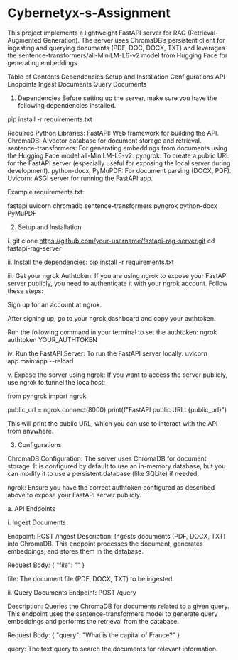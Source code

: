 # Cybernetyx-s-Assignment

This project implements a lightweight FastAPI server for RAG (Retrieval-Augmented Generation). The server uses ChromaDB’s persistent client for ingesting and querying documents (PDF, DOC, DOCX, TXT) and leverages the sentence-transformers/all-MiniLM-L6-v2 model from Hugging Face for generating embeddings.

Table of Contents
Dependencies
Setup and Installation
Configurations
API Endpoints
Ingest Documents
Query Documents


1. Dependencies
Before setting up the server, make sure you have the following dependencies installed.

pip install -r requirements.txt


Required Python Libraries:
FastAPI: Web framework for building the API.
ChromaDB: A vector database for document storage and retrieval.
sentence-transformers: For generating embeddings from documents using the Hugging Face model all-MiniLM-L6-v2.
pyngrok: To create a public URL for the FastAPI server (especially useful for exposing the local server during development).
python-docx, PyMuPDF: For document parsing (DOCX, PDF).
Uvicorn: ASGI server for running the FastAPI app.


Example requirements.txt:

fastapi
uvicorn
chromadb
sentence-transformers
pyngrok
python-docx
PyMuPDF


2. Setup and Installation

i. git clone https://github.com/your-username/fastapi-rag-server.git
cd fastapi-rag-server

ii. Install the dependencies:
pip install -r requirements.txt

iii. Get your ngrok Authtoken:
If you are using ngrok to expose your FastAPI server publicly, you need to authenticate it with your ngrok account. Follow these steps:

Sign up for an account at ngrok.

After signing up, go to your ngrok dashboard and copy your authtoken.

Run the following command in your terminal to set the authtoken:
ngrok authtoken YOUR_AUTHTOKEN

iv. Run the FastAPI Server:
To run the FastAPI server locally:
uvicorn app.main:app --reload

v. Expose the server using ngrok:
If you want to access the server publicly, use ngrok to tunnel the localhost:

from pyngrok import ngrok

public_url = ngrok.connect(8000)
print(f"FastAPI public URL: {public_url}")


This will print the public URL, which you can use to interact with the API from anywhere.


3. Configurations

ChromaDB Configuration: The server uses ChromaDB for document storage. It is configured by default to use an in-memory database, but you can modify it to use a persistent database (like SQLite) if needed.

ngrok: Ensure you have the correct authtoken configured as described above to expose your FastAPI server publicly.

a. API Endpoints

i. Ingest Documents

Endpoint: POST /ingest
Description: Ingests documents (PDF, DOCX, TXT) into ChromaDB. This endpoint processes the document, generates embeddings, and stores them in the database.

Request Body:
{
  "file": "<file-object>"
}

file: The document file (PDF, DOCX, TXT) to be ingested.


ii. Query Documents
Endpoint: POST /query

Description: Queries the ChromaDB for documents related to a given query. This endpoint uses the sentence-transformers model to generate query embeddings and performs the retrieval from the database.

Request Body:
{
  "query": "What is the capital of France?"
}

query: The text query to search the documents for relevant information.

